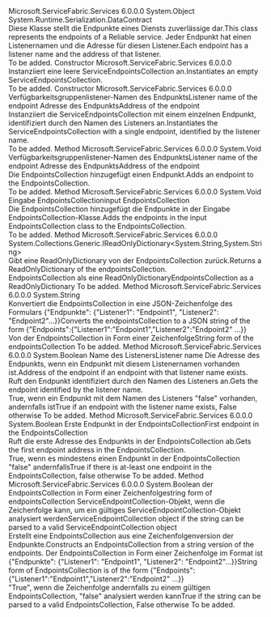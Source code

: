<Type Name="ServiceEndpointCollection" FullName="Microsoft.ServiceFabric.Services.Communication.ServiceEndpointCollection">
  <TypeSignature Language="C#" Value="public sealed class ServiceEndpointCollection" />
  <TypeSignature Language="ILAsm" Value=".class public auto ansi sealed beforefieldinit ServiceEndpointCollection extends System.Object" />
  <TypeSignature Language="DocId" Value="T:Microsoft.ServiceFabric.Services.Communication.ServiceEndpointCollection" />
  <TypeSignature Language="VB.NET" Value="Public NotInheritable Class ServiceEndpointCollection" />
  <TypeSignature Language="F#" Value="type ServiceEndpointCollection = class" />
  <AssemblyInfo>
    <AssemblyName>Microsoft.ServiceFabric.Services</AssemblyName>
    <AssemblyVersion>6.0.0.0</AssemblyVersion>
  </AssemblyInfo>
  <Base>
    <BaseTypeName>System.Object</BaseTypeName>
  </Base>
  <Interfaces />
  <Attributes>
    <Attribute>
      <AttributeName>System.Runtime.Serialization.DataContract</AttributeName>
    </Attribute>
  </Attributes>
  <Docs>
    <summary>
            <span data-ttu-id="e44b7-101">Diese Klasse stellt die Endpunkte eines Diensts zuverlässige dar.</span><span class="sxs-lookup"><span data-stu-id="e44b7-101">This class represents the endpoints of a Reliable service.</span></span> <span data-ttu-id="e44b7-102">Jeder Endpunkt hat einen Listenernamen und die Adresse für diesen Listener.</span><span class="sxs-lookup"><span data-stu-id="e44b7-102">Each endpoint has a listener name and the address of that listener.</span></span>
            </summary>
    <remarks>To be added.</remarks>
  </Docs>
  <Members>
    <Member MemberName=".ctor">
      <MemberSignature Language="C#" Value="public ServiceEndpointCollection ();" />
      <MemberSignature Language="ILAsm" Value=".method public hidebysig specialname rtspecialname instance void .ctor() cil managed" />
      <MemberSignature Language="DocId" Value="M:Microsoft.ServiceFabric.Services.Communication.ServiceEndpointCollection.#ctor" />
      <MemberSignature Language="VB.NET" Value="Public Sub New ()" />
      <MemberType>Constructor</MemberType>
      <AssemblyInfo>
        <AssemblyName>Microsoft.ServiceFabric.Services</AssemblyName>
        <AssemblyVersion>6.0.0.0</AssemblyVersion>
      </AssemblyInfo>
      <Parameters />
      <Docs>
        <summary>
            <span data-ttu-id="e44b7-103">Instanziiert eine leere ServiceEndpointsCollection an.</span><span class="sxs-lookup"><span data-stu-id="e44b7-103">Instantiates an empty ServiceEndpointsCollection.</span></span>
            </summary>
        <remarks>To be added.</remarks>
      </Docs>
    </Member>
    <Member MemberName=".ctor">
      <MemberSignature Language="C#" Value="public ServiceEndpointCollection (string listenerName, string endpointAddress);" />
      <MemberSignature Language="ILAsm" Value=".method public hidebysig specialname rtspecialname instance void .ctor(string listenerName, string endpointAddress) cil managed" />
      <MemberSignature Language="DocId" Value="M:Microsoft.ServiceFabric.Services.Communication.ServiceEndpointCollection.#ctor(System.String,System.String)" />
      <MemberSignature Language="VB.NET" Value="Public Sub New (listenerName As String, endpointAddress As String)" />
      <MemberSignature Language="F#" Value="new Microsoft.ServiceFabric.Services.Communication.ServiceEndpointCollection : string * string -&gt; Microsoft.ServiceFabric.Services.Communication.ServiceEndpointCollection" Usage="new Microsoft.ServiceFabric.Services.Communication.ServiceEndpointCollection (listenerName, endpointAddress)" />
      <MemberType>Constructor</MemberType>
      <AssemblyInfo>
        <AssemblyName>Microsoft.ServiceFabric.Services</AssemblyName>
        <AssemblyVersion>6.0.0.0</AssemblyVersion>
      </AssemblyInfo>
      <Parameters>
        <Parameter Name="listenerName" Type="System.String" />
        <Parameter Name="endpointAddress" Type="System.String" />
      </Parameters>
      <Docs>
        <param name="listenerName"><span data-ttu-id="e44b7-104">Verfügbarkeitsgruppenlistener-Namen des Endpunkts</span><span class="sxs-lookup"><span data-stu-id="e44b7-104">Listener name of the endpoint</span></span></param>
        <param name="endpointAddress"><span data-ttu-id="e44b7-105">Adresse des Endpunkts</span><span class="sxs-lookup"><span data-stu-id="e44b7-105">Address of the endpoint</span></span></param>
        <summary>
            <span data-ttu-id="e44b7-106">Instanziiert die ServiceEndpointsCollection mit einem einzelnen Endpunkt, identifiziert durch den Namen des Listeners an.</span><span class="sxs-lookup"><span data-stu-id="e44b7-106">Instantiates the ServiceEndpointsCollection with a single endpoint, identified by the listener name.</span></span>
            </summary>
        <remarks>To be added.</remarks>
      </Docs>
    </Member>
    <Member MemberName="AddEndpoint">
      <MemberSignature Language="C#" Value="public void AddEndpoint (string listenerName, string endpointAddress);" />
      <MemberSignature Language="ILAsm" Value=".method public hidebysig instance void AddEndpoint(string listenerName, string endpointAddress) cil managed" />
      <MemberSignature Language="DocId" Value="M:Microsoft.ServiceFabric.Services.Communication.ServiceEndpointCollection.AddEndpoint(System.String,System.String)" />
      <MemberSignature Language="VB.NET" Value="Public Sub AddEndpoint (listenerName As String, endpointAddress As String)" />
      <MemberSignature Language="F#" Value="member this.AddEndpoint : string * string -&gt; unit" Usage="serviceEndpointCollection.AddEndpoint (listenerName, endpointAddress)" />
      <MemberType>Method</MemberType>
      <AssemblyInfo>
        <AssemblyName>Microsoft.ServiceFabric.Services</AssemblyName>
        <AssemblyVersion>6.0.0.0</AssemblyVersion>
      </AssemblyInfo>
      <ReturnValue>
        <ReturnType>System.Void</ReturnType>
      </ReturnValue>
      <Parameters>
        <Parameter Name="listenerName" Type="System.String" />
        <Parameter Name="endpointAddress" Type="System.String" />
      </Parameters>
      <Docs>
        <param name="listenerName"><span data-ttu-id="e44b7-107">Verfügbarkeitsgruppenlistener-Namen des Endpunkts</span><span class="sxs-lookup"><span data-stu-id="e44b7-107">Listener name of the endpoint</span></span></param>
        <param name="endpointAddress"><span data-ttu-id="e44b7-108">Adresse des Endpunkts</span><span class="sxs-lookup"><span data-stu-id="e44b7-108">Address of the endpoint</span></span></param>
        <summary>
            <span data-ttu-id="e44b7-109">Die EndpointsCollection hinzugefügt einen Endpunkt.</span><span class="sxs-lookup"><span data-stu-id="e44b7-109">Adds an endpoint to the EndpointsCollection.</span></span>
            </summary>
        <remarks>To be added.</remarks>
      </Docs>
    </Member>
    <Member MemberName="AddEndpoints">
      <MemberSignature Language="C#" Value="public void AddEndpoints (Microsoft.ServiceFabric.Services.Communication.ServiceEndpointCollection newEndpoints);" />
      <MemberSignature Language="ILAsm" Value=".method public hidebysig instance void AddEndpoints(class Microsoft.ServiceFabric.Services.Communication.ServiceEndpointCollection newEndpoints) cil managed" />
      <MemberSignature Language="DocId" Value="M:Microsoft.ServiceFabric.Services.Communication.ServiceEndpointCollection.AddEndpoints(Microsoft.ServiceFabric.Services.Communication.ServiceEndpointCollection)" />
      <MemberSignature Language="VB.NET" Value="Public Sub AddEndpoints (newEndpoints As ServiceEndpointCollection)" />
      <MemberSignature Language="F#" Value="member this.AddEndpoints : Microsoft.ServiceFabric.Services.Communication.ServiceEndpointCollection -&gt; unit" Usage="serviceEndpointCollection.AddEndpoints newEndpoints" />
      <MemberType>Method</MemberType>
      <AssemblyInfo>
        <AssemblyName>Microsoft.ServiceFabric.Services</AssemblyName>
        <AssemblyVersion>6.0.0.0</AssemblyVersion>
      </AssemblyInfo>
      <ReturnValue>
        <ReturnType>System.Void</ReturnType>
      </ReturnValue>
      <Parameters>
        <Parameter Name="newEndpoints" Type="Microsoft.ServiceFabric.Services.Communication.ServiceEndpointCollection" />
      </Parameters>
      <Docs>
        <param name="newEndpoints"><span data-ttu-id="e44b7-110">Eingabe EndpointsCollection</span><span class="sxs-lookup"><span data-stu-id="e44b7-110">input EndpointsCollection</span></span></param>
        <summary>
            <span data-ttu-id="e44b7-111">Die EndpointsCollection hinzugefügt die Endpunkte in der Eingabe EndpointsCollection-Klasse.</span><span class="sxs-lookup"><span data-stu-id="e44b7-111">Adds the endpoints in the input EndpointsCollection class to the EndpointsCollection.</span></span>
            </summary>
        <remarks>To be added.</remarks>
      </Docs>
    </Member>
    <Member MemberName="ToReadOnlyDictionary">
      <MemberSignature Language="C#" Value="public System.Collections.Generic.IReadOnlyDictionary&lt;string,string&gt; ToReadOnlyDictionary ();" />
      <MemberSignature Language="ILAsm" Value=".method public hidebysig instance class System.Collections.Generic.IReadOnlyDictionary`2&lt;string, string&gt; ToReadOnlyDictionary() cil managed" />
      <MemberSignature Language="DocId" Value="M:Microsoft.ServiceFabric.Services.Communication.ServiceEndpointCollection.ToReadOnlyDictionary" />
      <MemberSignature Language="VB.NET" Value="Public Function ToReadOnlyDictionary () As IReadOnlyDictionary(Of String, String)" />
      <MemberSignature Language="F#" Value="member this.ToReadOnlyDictionary : unit -&gt; System.Collections.Generic.IReadOnlyDictionary&lt;string, string&gt;" Usage="serviceEndpointCollection.ToReadOnlyDictionary " />
      <MemberType>Method</MemberType>
      <AssemblyInfo>
        <AssemblyName>Microsoft.ServiceFabric.Services</AssemblyName>
        <AssemblyVersion>6.0.0.0</AssemblyVersion>
      </AssemblyInfo>
      <ReturnValue>
        <ReturnType>System.Collections.Generic.IReadOnlyDictionary&lt;System.String,System.String&gt;</ReturnType>
      </ReturnValue>
      <Parameters />
      <Docs>
        <summary>
            <span data-ttu-id="e44b7-112">Gibt eine ReadOnlyDictionary von der EndpointsCollection zurück.</span><span class="sxs-lookup"><span data-stu-id="e44b7-112">Returns a ReadOnlyDictionary of the endpointsCollection.</span></span>
            </summary>
        <returns><span data-ttu-id="e44b7-113">EndpointsCollection als eine ReadOnlyDictionary</span><span class="sxs-lookup"><span data-stu-id="e44b7-113">EndpointsCollection as a ReadOnlyDictionary</span></span></returns>
        <remarks>To be added.</remarks>
      </Docs>
    </Member>
    <Member MemberName="ToString">
      <MemberSignature Language="C#" Value="public override string ToString ();" />
      <MemberSignature Language="ILAsm" Value=".method public hidebysig virtual instance string ToString() cil managed" />
      <MemberSignature Language="DocId" Value="M:Microsoft.ServiceFabric.Services.Communication.ServiceEndpointCollection.ToString" />
      <MemberSignature Language="VB.NET" Value="Public Overrides Function ToString () As String" />
      <MemberSignature Language="F#" Value="override this.ToString : unit -&gt; string" Usage="serviceEndpointCollection.ToString " />
      <MemberType>Method</MemberType>
      <AssemblyInfo>
        <AssemblyName>Microsoft.ServiceFabric.Services</AssemblyName>
        <AssemblyVersion>6.0.0.0</AssemblyVersion>
      </AssemblyInfo>
      <ReturnValue>
        <ReturnType>System.String</ReturnType>
      </ReturnValue>
      <Parameters />
      <Docs>
        <summary>
            <span data-ttu-id="e44b7-114">Konvertiert die EndpointsCollection in eine JSON-Zeichenfolge des Formulars {"Endpunkte": {"Listener1": "Endpoint1", "Listener2": "Endpoint2"...}}</span><span class="sxs-lookup"><span data-stu-id="e44b7-114">Converts the endpointsCollection to a JSON string of the form {"Endpoints":{"Listener1":"Endpoint1","Listener2":"Endpoint2" ...}}</span></span>
            </summary>
        <returns><span data-ttu-id="e44b7-115">Von der EndpointsCollection in Form einer Zeichenfolge</span><span class="sxs-lookup"><span data-stu-id="e44b7-115">String form of the endpointsCollection</span></span></returns>
        <remarks>To be added.</remarks>
      </Docs>
    </Member>
    <Member MemberName="TryGetEndpointAddress">
      <MemberSignature Language="C#" Value="public bool TryGetEndpointAddress (string listenerName, out string endpointAddress);" />
      <MemberSignature Language="ILAsm" Value=".method public hidebysig instance bool TryGetEndpointAddress(string listenerName, [out] string&amp; endpointAddress) cil managed" />
      <MemberSignature Language="DocId" Value="M:Microsoft.ServiceFabric.Services.Communication.ServiceEndpointCollection.TryGetEndpointAddress(System.String,System.String@)" />
      <MemberSignature Language="VB.NET" Value="Public Function TryGetEndpointAddress (listenerName As String, ByRef endpointAddress As String) As Boolean" />
      <MemberSignature Language="F#" Value="member this.TryGetEndpointAddress : string *  -&gt; bool" Usage="serviceEndpointCollection.TryGetEndpointAddress (listenerName, endpointAddress)" />
      <MemberType>Method</MemberType>
      <AssemblyInfo>
        <AssemblyName>Microsoft.ServiceFabric.Services</AssemblyName>
        <AssemblyVersion>6.0.0.0</AssemblyVersion>
      </AssemblyInfo>
      <ReturnValue>
        <ReturnType>System.Boolean</ReturnType>
      </ReturnValue>
      <Parameters>
        <Parameter Name="listenerName" Type="System.String" />
        <Parameter Name="endpointAddress" Type="System.String&amp;" RefType="out" />
      </Parameters>
      <Docs>
        <param name="listenerName"><span data-ttu-id="e44b7-116">Name des Listeners</span><span class="sxs-lookup"><span data-stu-id="e44b7-116">Listener name</span></span></param>
        <param name="endpointAddress"><span data-ttu-id="e44b7-117">Die Adresse des Endpunkts, wenn ein Endpunkt mit diesem Listenernamen vorhanden ist.</span><span class="sxs-lookup"><span data-stu-id="e44b7-117">Address of the endpoint if an endpoint with that listener name exists.</span></span></param>
        <summary>
            <span data-ttu-id="e44b7-118">Ruft den Endpunkt identifiziert durch den Namen des Listeners an.</span><span class="sxs-lookup"><span data-stu-id="e44b7-118">Gets the endpoint identified by the listener name.</span></span>
            </summary>
        <returns><span data-ttu-id="e44b7-119">True, wenn ein Endpunkt mit dem Namen des Listeners "false" vorhanden, andernfalls ist</span><span class="sxs-lookup"><span data-stu-id="e44b7-119">True if an endpoint with the listener name exists, False otherwise</span></span></returns>
        <remarks>To be added.</remarks>
      </Docs>
    </Member>
    <Member MemberName="TryGetFirstEndpointAddress">
      <MemberSignature Language="C#" Value="public bool TryGetFirstEndpointAddress (out string endpointAddress);" />
      <MemberSignature Language="ILAsm" Value=".method public hidebysig instance bool TryGetFirstEndpointAddress([out] string&amp; endpointAddress) cil managed" />
      <MemberSignature Language="DocId" Value="M:Microsoft.ServiceFabric.Services.Communication.ServiceEndpointCollection.TryGetFirstEndpointAddress(System.String@)" />
      <MemberSignature Language="VB.NET" Value="Public Function TryGetFirstEndpointAddress (ByRef endpointAddress As String) As Boolean" />
      <MemberSignature Language="F#" Value="member this.TryGetFirstEndpointAddress :  -&gt; bool" Usage="serviceEndpointCollection.TryGetFirstEndpointAddress endpointAddress" />
      <MemberType>Method</MemberType>
      <AssemblyInfo>
        <AssemblyName>Microsoft.ServiceFabric.Services</AssemblyName>
        <AssemblyVersion>6.0.0.0</AssemblyVersion>
      </AssemblyInfo>
      <ReturnValue>
        <ReturnType>System.Boolean</ReturnType>
      </ReturnValue>
      <Parameters>
        <Parameter Name="endpointAddress" Type="System.String&amp;" RefType="out" />
      </Parameters>
      <Docs>
        <param name="endpointAddress"><span data-ttu-id="e44b7-120">Erste Endpunkt in der EndpointsCollection</span><span class="sxs-lookup"><span data-stu-id="e44b7-120">First endpoint in the EndpointsCollection</span></span></param>
        <summary>
            <span data-ttu-id="e44b7-121">Ruft die erste Adresse des Endpunkts in der EndpointsCollection ab.</span><span class="sxs-lookup"><span data-stu-id="e44b7-121">Gets the first endpoint address in the EndpointsCollection.</span></span>
            </summary>
        <returns><span data-ttu-id="e44b7-122">True, wenn es mindestens einen Endpunkt in der EndpointsCollection "false" andernfalls</span><span class="sxs-lookup"><span data-stu-id="e44b7-122">True if there is at-least one endpoint in the EndpointsCollection, false otherwise</span></span></returns>
        <remarks>To be added.</remarks>
      </Docs>
    </Member>
    <Member MemberName="TryParseEndpointsString">
      <MemberSignature Language="C#" Value="public static bool TryParseEndpointsString (string endpointsString, out Microsoft.ServiceFabric.Services.Communication.ServiceEndpointCollection serviceEndpoints);" />
      <MemberSignature Language="ILAsm" Value=".method public static hidebysig bool TryParseEndpointsString(string endpointsString, [out] class Microsoft.ServiceFabric.Services.Communication.ServiceEndpointCollection&amp; serviceEndpoints) cil managed" />
      <MemberSignature Language="DocId" Value="M:Microsoft.ServiceFabric.Services.Communication.ServiceEndpointCollection.TryParseEndpointsString(System.String,Microsoft.ServiceFabric.Services.Communication.ServiceEndpointCollection@)" />
      <MemberSignature Language="VB.NET" Value="Public Shared Function TryParseEndpointsString (endpointsString As String, ByRef serviceEndpoints As ServiceEndpointCollection) As Boolean" />
      <MemberSignature Language="F#" Value="static member TryParseEndpointsString : string *  -&gt; bool" Usage="Microsoft.ServiceFabric.Services.Communication.ServiceEndpointCollection.TryParseEndpointsString (endpointsString, serviceEndpoints)" />
      <MemberType>Method</MemberType>
      <AssemblyInfo>
        <AssemblyName>Microsoft.ServiceFabric.Services</AssemblyName>
        <AssemblyVersion>6.0.0.0</AssemblyVersion>
      </AssemblyInfo>
      <ReturnValue>
        <ReturnType>System.Boolean</ReturnType>
      </ReturnValue>
      <Parameters>
        <Parameter Name="endpointsString" Type="System.String" />
        <Parameter Name="serviceEndpoints" Type="Microsoft.ServiceFabric.Services.Communication.ServiceEndpointCollection&amp;" RefType="out" />
      </Parameters>
      <Docs>
        <param name="endpointsString"><span data-ttu-id="e44b7-123">der EndpointsCollection in Form einer Zeichenfolge</span><span class="sxs-lookup"><span data-stu-id="e44b7-123">string form of endpointsCollection</span></span></param>
        <param name="serviceEndpoints"><span data-ttu-id="e44b7-124">ServiceEndpointCollection-Objekt, wenn die Zeichenfolge kann, um ein gültiges ServiceEndpointCollection-Objekt analysiert werden</span><span class="sxs-lookup"><span data-stu-id="e44b7-124">ServiceEndpointCollection object if the string can be parsed to a valid ServiceEndpointCollection object</span></span></param>
        <summary>
            <span data-ttu-id="e44b7-125">Erstellt eine EndpointsCollection aus eine Zeichenfolgenversion der Endpunkte.</span><span class="sxs-lookup"><span data-stu-id="e44b7-125">Constructs an EndpointsCollection from a string version of the endpoints.</span></span> <span data-ttu-id="e44b7-126">Der EndpointsCollection in Form einer Zeichenfolge im Format ist {"Endpunkte": {"Listener1": "Endpoint1", "Listener2": "Endpoint2"...}}</span><span class="sxs-lookup"><span data-stu-id="e44b7-126">String form of EndpointsCollection is of the form {"Endpoints":{"Listener1":"Endpoint1","Listener2":"Endpoint2" ...}}</span></span>
            </summary>
        <returns><span data-ttu-id="e44b7-127">"True", wenn die Zeichenfolge andernfalls zu einem gültigen EndpointsCollection, "false" analysiert werden kann</span><span class="sxs-lookup"><span data-stu-id="e44b7-127">True if the string can be parsed to a valid EndpointsCollection, False otherwise</span></span></returns>
        <remarks>To be added.</remarks>
      </Docs>
    </Member>
  </Members>
</Type>